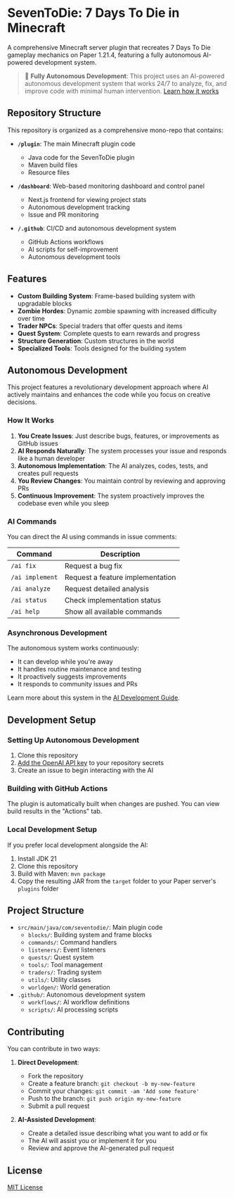# SevenToDie: 7 Days To Die in Minecraft

A comprehensive Minecraft server plugin that recreates 7 Days To Die gameplay mechanics on Paper 1.21.4, featuring a fully autonomous AI-powered development system.

> 🤖 **Fully Autonomous Development**: This project uses an AI-powered autonomous development system that works 24/7 to analyze, fix, and improve code with minimal human intervention. [Learn how it works](.github/AI_DEVELOPMENT.md)

## Repository Structure

This repository is organized as a comprehensive mono-repo that contains:

- **`/plugin`**: The main Minecraft plugin code
  - Java code for the SevenToDie plugin
  - Maven build files
  - Resource files
  
- **`/dashboard`**: Web-based monitoring dashboard and control panel
  - Next.js frontend for viewing project stats
  - Autonomous development tracking
  - Issue and PR monitoring
  
- **`/.github`**: CI/CD and autonomous development system
  - GitHub Actions workflows
  - AI scripts for self-improvement
  - Autonomous development tools

## Features

- **Custom Building System**: Frame-based building system with upgradable blocks
- **Zombie Hordes**: Dynamic zombie spawning with increased difficulty over time
- **Trader NPCs**: Special traders that offer quests and items
- **Quest System**: Complete quests to earn rewards and progress
- **Structure Generation**: Custom structures in the world
- **Specialized Tools**: Tools designed for the building system

## Autonomous Development

This project features a revolutionary development approach where AI actively maintains and enhances the code while you focus on creative decisions.

### How It Works

1. **You Create Issues**: Just describe bugs, features, or improvements as GitHub issues
2. **AI Responds Naturally**: The system processes your issue and responds like a human developer
3. **Autonomous Implementation**: The AI analyzes, codes, tests, and creates pull requests
4. **You Review Changes**: You maintain control by reviewing and approving PRs
5. **Continuous Improvement**: The system proactively improves the codebase even while you sleep

### AI Commands

You can direct the AI using commands in issue comments:

| Command | Description |
|---------|-------------|
| `/ai fix` | Request a bug fix |
| `/ai implement` | Request a feature implementation |
| `/ai analyze` | Request detailed analysis |
| `/ai status` | Check implementation status |
| `/ai help` | Show all available commands |

### Asynchronous Development

The autonomous system works continuously:
- It can develop while you're away
- It handles routine maintenance and testing
- It proactively suggests improvements
- It responds to community issues and PRs

Learn more about this system in the [AI Development Guide](.github/AI_DEVELOPMENT.md).

## Development Setup

### Setting Up Autonomous Development

1. Clone this repository
2. [Add the OpenAI API key](.github/AI_DEVELOPMENT.md#setup) to your repository secrets
3. Create an issue to begin interacting with the AI

### Building with GitHub Actions

The plugin is automatically built when changes are pushed. You can view build results in the "Actions" tab.

### Local Development Setup

If you prefer local development alongside the AI:

1. Install JDK 21
2. Clone this repository
3. Build with Maven: `mvn package`
4. Copy the resulting JAR from the `target` folder to your Paper server's `plugins` folder

## Project Structure

- `src/main/java/com/seventodie/`: Main plugin code
  - `blocks/`: Building system and frame blocks
  - `commands/`: Command handlers
  - `listeners/`: Event listeners
  - `quests/`: Quest system
  - `tools/`: Tool management
  - `traders/`: Trading system
  - `utils/`: Utility classes
  - `worldgen/`: World generation
- `.github/`: Autonomous development system
  - `workflows/`: AI workflow definitions
  - `scripts/`: AI processing scripts

## Contributing

You can contribute in two ways:

1. **Direct Development**:
   - Fork the repository
   - Create a feature branch: `git checkout -b my-new-feature`
   - Commit your changes: `git commit -am 'Add some feature'`
   - Push to the branch: `git push origin my-new-feature`
   - Submit a pull request

2. **AI-Assisted Development**:
   - Create a detailed issue describing what you want to add or fix
   - The AI will assist you or implement it for you
   - Review and approve the AI-generated pull request

## License

[MIT License](LICENSE)